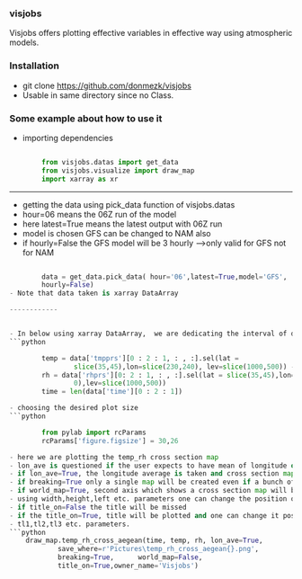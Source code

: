 ### visjobs

Visjobs offers plotting effective variables in effective way using atmospheric models.

### Installation

- git clone https://github.com/donmezk/visjobs
- Usable in same directory since no Class.

### Some example about how to use it


- importing dependencies
```python

		from visjobs.datas import get_data
		from visjobs.visualize import draw_map
		import xarray as xr

```
------------


- getting the data using pick_data function of visjobs.datas
- hour=06 means the 06Z run of the model 
- here latest=True means the latest output with 06Z run
- model is chosen GFS can be changed to NAM also
- if hourly=False the GFS model will be 3 hourly -->only valid for GFS not for NAM
```python

		data = get_data.pick_data( hour='06',latest=True,model='GFS',
		hourly=False)
- Note that data taken is xarray DataArray

------------


- In below using xarray DataArray,  we are dedicating the interval of desired latitude and longitude
```python

		temp = data['tmpprs'][0 : 2 : 1, : , :].sel(lat =
				slice(35,45),lon=slice(230,240), lev=slice(1000,500)) - 273.15
		rh = data['rhprs'][0: 2 : 1, : , :].sel(lat = slice(35,45),lon=slice(230, 24
				0),lev=slice(1000,500))
		time = len(data['time'][0 : 2 : 1])

- choosing the desired plot size
```python

		from pylab import rcParams
		rcParams['figure.figsize'] = 30,26

- here we are plotting the temp_rh cross section map
- lon_ave is questioned if the user expects to have mean of longitude or Latitude
- if lon_ave=True, the longitude average is taken and cross section map is created.
- if breaking=True only a single map will be created even if a bunch of time is introduced 
- if world_map=True, second axis which shows a cross section map will be ploted
- using width,height,left etc. parameters one can change the position of the world_map
- if title_on=False the title will be missed
- if the title_on=True, title will be plotted and one can change it posisition arguments using
- tl1,tl2,tl3 etc. parameters.
```python
	draw_map.temp_rh_cross_aegean(time, temp, rh, lon_ave=True,
			save_where=r'Pictures\temp_rh_cross_aegean{}.png', 
			breaking=True, 		world_map=False,
			title_on=True,owner_name='Visjobs')
